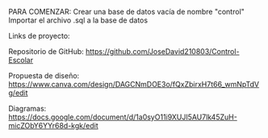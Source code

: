 PARA COMENZAR:
Crear una base de datos vacía de nombre "control"
Importar el archivo .sql a la base de datos


Links de proyecto:

Repositorio de GitHub: https://github.com/JoseDavid210803/Control-Escolar

Propuesta de diseño: https://www.canva.com/design/DAGCNmDOE3o/fQxZbirxH7t66_wmNpTdVg/edit

Diagramas: https://docs.google.com/document/d/1a0syO11i9XUJI5AU7lk45ZuH-micZObY6YYr68d-kgk/edit